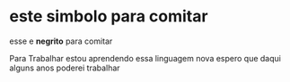 #  este simbolo para comitar 
esse e **negrito** para comitar

Para Trabalhar estou aprendendo essa linguagem nova espero que daqui alguns anos poderei trabalhar 


 <!--

        <tr>
            
            
            
        
        </tr>
       
           -->
